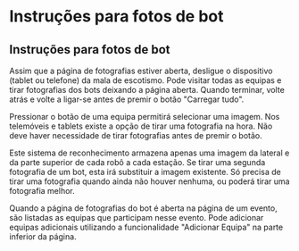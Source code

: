 Instruções para fotos de bot
========================

## Instruções para fotos de bot

Assim que a página de fotografias estiver aberta, desligue o dispositivo (tablet ou telefone) da mala de escotismo. Pode visitar todas as equipas e tirar fotografias dos bots deixando a página aberta. Quando terminar, volte atrás e volte a ligar-se antes de premir o botão "Carregar tudo".

Pressionar o botão de uma equipa permitirá selecionar uma imagem.  Nos telemóveis e tablets existe a opção de tirar uma fotografia na hora. Não deve haver necessidade de tirar fotografias antes de premir o botão.

Este sistema de reconhecimento armazena apenas uma imagem da lateral e da parte superior de cada robô a cada estação. Se tirar uma segunda fotografia de um bot, esta irá substituir a imagem existente. Só precisa de tirar uma fotografia quando ainda não houver nenhuma, ou poderá tirar uma fotografia melhor.

Quando a página de fotografias do bot é aberta na página de um evento, são listadas as equipas que participam nesse evento. Pode adicionar equipas adicionais utilizando a funcionalidade "Adicionar Equipa" na parte inferior da página.
